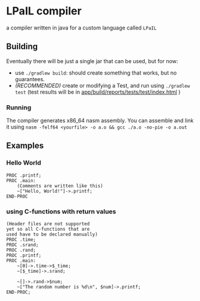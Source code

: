 # LPaIL compiler

a compiler written in java for a custom language called `LPaIL`

## Building

Eventually there will be just a single jar that can be used, but for now:

- use `./gradlew build`: should create something that works, but no guarantees.
- *(RECOMMENDED)* create or modifying a Test, and run using
  `./gradlew test` (test results will be in
  [app/build/reports/tests/test/index.html](app/build/reports/tests/test/index.html) )

### Running

The compiler generates x86\_64 nasm assembly.
You can assemble and link it using `nasm -felf64 <yourfile> -o a.o && gcc ./a.o -no-pie -o a.out`

## Examples

### Hello World

```LPAIL
PROC .printf;
PROC .main:
    (Comments are written like this)
	~["Hello, World!"]->.printf;
END-PROC
```

### using  C-functions with return values

```LPAIL
(Header files are not supported
yet so all C-functions that are
used have to be declared manually)
PROC .time;
PROC .srand;
PROC .rand;
PROC .printf;
PROC .main:
	~[0]->.time->$_time;
	~[$_time]->.srand;
	
	~[]->.rand->$num;
	~["The random number is %d\n", $num]->.printf;
END-PROC;
```
